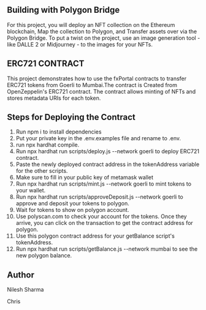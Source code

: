 ## Building with Polygon Bridge 
For this project, you will deploy an NFT collection on the Ethereum blockchain, Map the collection to Polygon, and Transfer assets over via the Polygon Bridge. To put a twist on the project, use an image generation tool - like DALLE 2 or Midjourney - to the images for your NFTs.


## ERC721 CONTRACT 
This project demonstrates how to use the fxPortal contracts to transfer ERC721 tokens from Goerli to Mumbai.The contract is Created from OpenZeppelin's ERC721 contract. The contract allows minting of NFTs and stores metadata URIs for each token.


## Steps for Deploying the Contract

1. Run npm i to install dependencies
2. Put your private key in the .env.examples file and rename to .env.
3. run npx hardhat compile.
4. Run npx hardhat run scripts/deploy.js --network goerli to deploy ERC721 contract.
5. Paste the newly deployed contract address in the tokenAddress variable for the other scripts.
6. Make sure to fill in your public key of metamask wallet
7. Run npx hardhat run scripts/mint.js --network goerli to mint tokens to your wallet.
8. Run npx hardhat run scripts/approveDeposit.js --network goerli to approve and deposit your tokens to polygon.
9. Wait for tokens to show on polygon account.
10. Use polyscan.com to check your account for the tokens. Once they arrive, you can click on the transaction to get the contract address for polygon.
11. Use this polygon contract address for your getBalance script's tokenAddress.
12. Run npx hardhat run scripts/getBalance.js --network mumbai to see the new polygon balance.


## Author 

Nilesh Sharma 

Chris 

